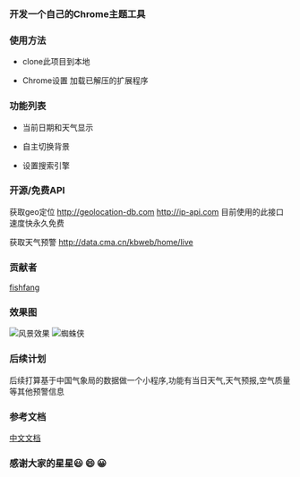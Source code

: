 ### 开发一个自己的Chrome主题工具

### 使用方法

- clone此项目到本地

-  Chrome设置 加载已解压的扩展程序


### 功能列表

- 当前日期和天气显示

- 自主切换背景

- 设置搜索引擎


### 开源/免费API

获取geo定位
http://geolocation-db.com
http://ip-api.com 目前使用的此接口　速度快永久免费

获取天气预警
http://data.cma.cn/kbweb/home/live

### 贡献者
[fishfang](https://github.com/sawafish)
### 效果图
<img src="https://ftp.bmp.ovh/imgs/2020/12/fb358ad631e1af06.png" alt="风景效果">

<img src="https://ftp.bmp.ovh/imgs/2020/12/0593457395617a2a.png" alt="蜘蛛侠">

### 后续计划
后续打算基于中国气象局的数据做一个小程序,功能有当日天气,天气预报,空气质量等其他预警信息

### 参考文档
[中文文档](https://wizardforcel.gitbooks.io/chrome-doc/content/1.html)

### 感谢大家的星星😃 😄 😀
